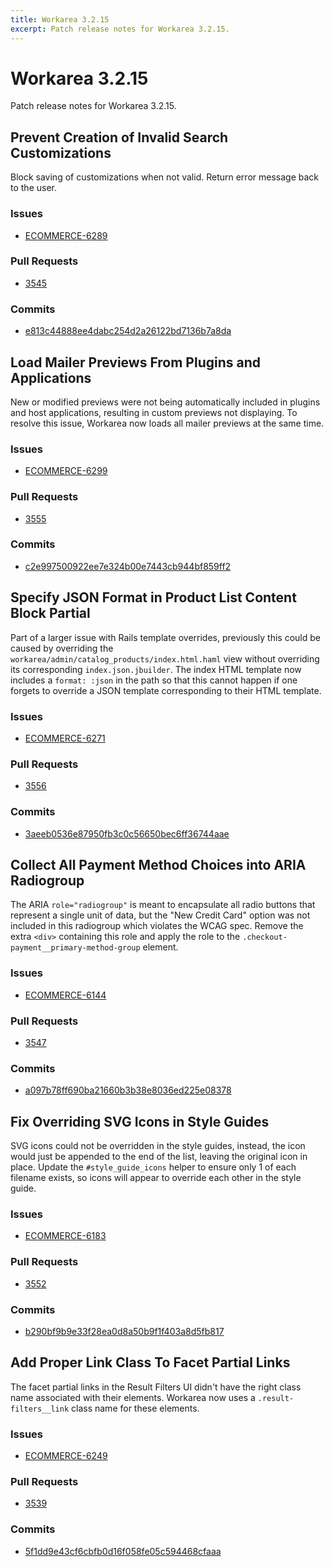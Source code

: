 ```yaml
---
title: Workarea 3.2.15
excerpt: Patch release notes for Workarea 3.2.15.
---
```


# Workarea 3.2.15

Patch release notes for Workarea 3.2.15.

## Prevent Creation of Invalid Search Customizations

Block saving of customizations when not valid. Return error message back
to the user.

### Issues

- [ECOMMERCE-6289](https://jira.tools.weblinc.com/browse/ECOMMERCE-6289)

### Pull Requests

- [3545](https://stash.tools.weblinc.com/projects/WL/repos/workarea/pull-requests/3545/overview)

### Commits

- [e813c44888ee4dabc254d2a26122bd7136b7a8da](https://stash.tools.weblinc.com/projects/WL/repos/workarea/commits/e813c44888ee4dabc254d2a26122bd7136b7a8da)


## Load Mailer Previews From Plugins and Applications

New or modified previews were not being automatically included in plugins and
host applications, resulting in custom previews not displaying. To resolve this
issue, Workarea now loads all mailer previews at the same time.

### Issues

- [ECOMMERCE-6299](https://jira.tools.weblinc.com/browse/ECOMMERCE-6299)

### Pull Requests

- [3555](https://stash.tools.weblinc.com/projects/WL/repos/workarea/pull-requests/3555/overview)

### Commits

- [c2e997500922ee7e324b00e7443cb944bf859ff2](https://stash.tools.weblinc.com/projects/WL/repos/workarea/commits/c2e997500922ee7e324b00e7443cb944bf859ff2)


## Specify JSON Format in Product List Content Block Partial

Part of a larger issue with Rails template overrides, previously this
could be caused by overriding the
`workarea/admin/catalog_products/index.html.haml` view without
overriding its corresponding `index.json.jbuilder`. The index
HTML template now includes a `format: :json` in the path so that this
cannot happen if one forgets to override a JSON template corresponding
to their HTML template.

### Issues

- [ECOMMERCE-6271](https://jira.tools.weblinc.com/browse/ECOMMERCE-6271)

### Pull Requests

- [3556](https://stash.tools.weblinc.com/projects/WL/repos/workarea/pull-requests/3556/overview)

### Commits

- [3aeeb0536e87950fb3c0c56650bec6ff36744aae](https://stash.tools.weblinc.com/projects/WL/repos/workarea/commits/3aeeb0536e87950fb3c0c56650bec6ff36744aae)


## Collect All Payment Method Choices into ARIA Radiogroup

The ARIA `role="radiogroup"` is meant to encapsulate all radio buttons
that represent a single unit of data, but the "New Credit Card" option
was not included in this radiogroup which violates the WCAG spec. Remove
the extra `<div>` containing this role and apply the role to the
`.checkout-payment__primary-method-group` element.

### Issues

- [ECOMMERCE-6144](https://jira.tools.weblinc.com/browse/ECOMMERCE-6144)

### Pull Requests

- [3547](https://stash.tools.weblinc.com/projects/WL/repos/workarea/pull-requests/3547/overview)

### Commits

- [a097b78ff690ba21660b3b38e8036ed225e08378](https://stash.tools.weblinc.com/projects/WL/repos/workarea/commits/a097b78ff690ba21660b3b38e8036ed225e08378)


## Fix Overriding SVG Icons in Style Guides

SVG icons could not be overridden in the style guides, instead, the icon
would just be appended to the end of the list, leaving the original icon
in place. Update the `#style_guide_icons` helper to ensure only 1 of each
filename exists, so icons will appear to override each other in the
style guide.

### Issues

- [ECOMMERCE-6183](https://jira.tools.weblinc.com/browse/ECOMMERCE-6183)

### Pull Requests

- [3552](https://stash.tools.weblinc.com/projects/WL/repos/workarea/pull-requests/3552/overview)

### Commits

- [b290bf9b9e33f28ea0d8a50b9f1f403a8d5fb817](https://stash.tools.weblinc.com/projects/WL/repos/workarea/commits/b290bf9b9e33f28ea0d8a50b9f1f403a8d5fb817)


## Add Proper Link Class To Facet Partial Links

The facet partial links in the Result Filters UI didn't have the right
class name associated with their elements. Workarea now uses a `.result-filters__link`
class name for these elements.

### Issues

- [ECOMMERCE-6249](https://jira.tools.weblinc.com/browse/ECOMMERCE-6249)

### Pull Requests

- [3539](https://stash.tools.weblinc.com/projects/WL/repos/workarea/pull-requests/3539/overview)

### Commits

- [5f1dd9e43cf6cbfb0d16f058fe05c594468cfaaa](https://stash.tools.weblinc.com/projects/WL/repos/workarea/commits/5f1dd9e43cf6cbfb0d16f058fe05c594468cfaaa)


